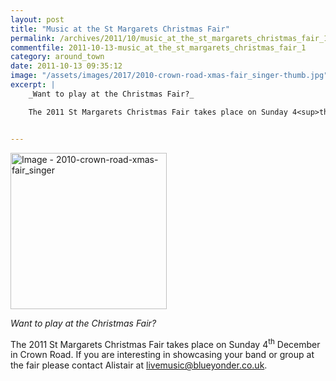 ```yaml
---
layout: post
title: "Music at the St Margarets Christmas Fair"
permalink: /archives/2011/10/music_at_the_st_margarets_christmas_fair_1.html
commentfile: 2011-10-13-music_at_the_st_margarets_christmas_fair_1
category: around_town
date: 2011-10-13 09:35:12
image: "/assets/images/2017/2010-crown-road-xmas-fair_singer-thumb.jpg"
excerpt: |
    _Want to play at the Christmas Fair?_

    The 2011 St Margarets Christmas Fair takes place on Sunday 4<sup>th</sup> December in Crown Road. If you are interesting in showcasing your band or group at the fair please contact Alistair at <a href="mailto:livemusic@blueyonder.co.uk">livemusic@blueyonder.co.uk</a>


---
```


<a href="/assets/images/2017/2010-crown-road-xmas-fair_singer.jpg" title="Click for a larger image"><img src="/assets/images/2017/2010-crown-road-xmas-fair_singer-thumb.jpg" width="250" alt="Image - 2010-crown-road-xmas-fair_singer"  class="photo right"/></a>

*Want to play at the Christmas Fair?*

The 2011 St Margarets Christmas Fair takes place on Sunday 4<sup>th</sup> December in Crown Road. If you are interesting in showcasing your band or group at the fair please contact Alistair at <livemusic@blueyonder.co.uk>.
